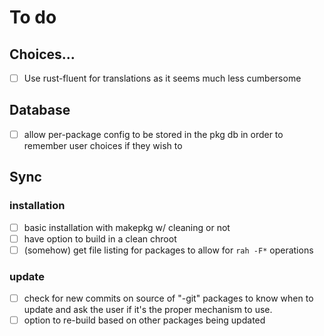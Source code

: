 # To do

## Choices...
- [ ] Use rust-fluent for translations as it seems much less cumbersome

## Database
- [ ] allow per-package config to be stored in the pkg db in order to remember user choices if they wish to

## Sync
### installation
- [ ] basic installation with makepkg w/ cleaning or not
- [ ] have option to build in a clean chroot
- [ ] (somehow) get file listing for packages to allow for `rah -F*` operations

### update
- [ ] check for new commits on source of "-git" packages to know when to update and ask the user if it's the proper mechanism to use.
- [ ] option to re-build based on other packages being updated
